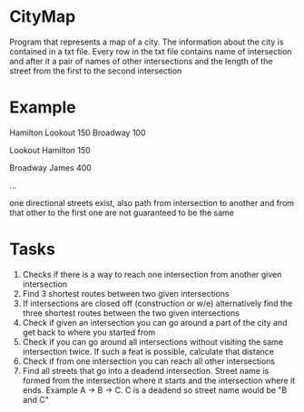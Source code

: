 # CityMap

Program that represents a map of a city. The information about the city is contained in a txt file. Every row in the txt file contains name of intersection and after it a pair of names of other intersections and the length of the street from the first to the second intersection

# Example
Hamilton Lookout 150 Broadway 100

Lookout Hamilton 150

Broadway James 400

...

one directional streets exist, also path from intersection to another and from that other to the first one are not guaranteed to be the same

# Tasks
1. Checks if there is a way to reach one intersection from another given intersection
2. Find 3 shortest routes between two given intersections
3. If intersections are closed off (construction or w/e) alternatively find the three shortest routes between the two given intersections
4. Check if given an intersection you can go around a part of the city and get back to where you started from
5. Check if you can go around all intersections without visiting the same intersection twice. If such a feat is possible, calculate that distance
6. Check if from one intersection you can reach all other intersections
7. Find all streets that go into a deadend intersection. Street name is formed from the intersection where it starts and the intersection where it ends. Example A -> B -> C. C is a deadend so street name would be "B and C"